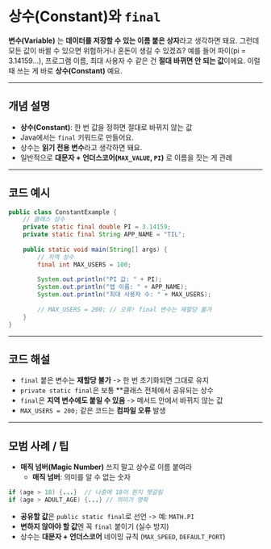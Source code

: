 # 상수(Constant)와 `final`
**변수(Variable)** 는 **데이터를 저장할 수 있는 이름 붙은 상자**라고 생각하면 돼요.
그런데 모든 값이 바뀔 수 있으면 위험하거나 혼돈이 생길 수 있겠죠?
예를 들어 파이(pi = 3.14159...), 프로그램 이름, 최대 사용자 수 같은 건 **절대 바뀌면 안 되는 값**이에요.
이럴 때 쓰는 게 바로 **상수(Constant)** 예요.

---
## 개념 설명
- **상수(Constant)**: 한 번 값을 정하면 절대로 바뀌지 않는 값
- Java에서는 `final` 키워드로 만들어요.
- 상수는 **읽기 전용 변수**라고 생각하면 돼요.
- 일반적으로 **대문자 + 언더스코어(`MAX_VALUE`, `PI`)** 로 이름을 짓는 게 관례

---
## 코드 예시
```java
public class ConstantExample {  
    // 클래스 상수  
    private static final double PI = 3.14159;  
    private static final String APP_NAME = "TIL";  
      
    public static void main(String[] args) {  
        // 지역 상수  
        final int MAX_USERS = 100;  
          
        System.out.println("PI 값: " + PI);  
        System.out.println("앱 이름: " + APP_NAME);  
        System.out.println("최대 사용자 수: " + MAX_USERS);  
          
        // MAX_USERS = 200; // 오류! final 변수는 재할당 불가  
    }  
}
```

---
## 코드 해설
- `final` 붙은 변수는 **재할당 불가** -> 한 번 초기화되면 그대로 유지
- `private static final`은 보통 **클래스 전체에서 공유되는 상수
- `final`은 **지역 변수에도 붙일 수 있음** -> 메서드 안에서 바뀌지 않는 값
- `MAX_USERS = 200;` 같은 코드는 **컴파일 오류** 발생

---
## 모범 사례 / 팁
- **매직 넘버(Magic Number)** 쓰지 말고 상수로 이름 붙여라
	- **매직 넘버**: 의미를 알 수 없는 숫자
```java
if (age > 18) {...}  // 나중에 18이 뭔지 헷갈림
if (age > ADULT_AGE) {...} // 의미가 명확
```
- **공유할 값**은 `public static final`로 선언 -> 예: `MATH.PI`
- **변하지 않아야 할 값**엔 꼭 `final` 붙이기 (실수 방지)
- 상수는 **대문자 + 언더스코어** 네이밍 규칙 (`MAX_SPEED`, `DEFAULT_PORT`)

